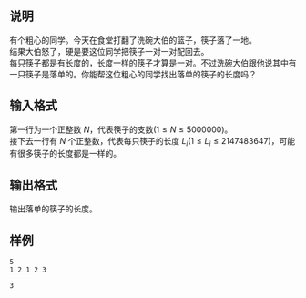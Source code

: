 <h2>说明</h2>

有个粗心的同学。今天在食堂打翻了洗碗大伯的篮子，筷子落了一地。<br />
结果大伯怒了，硬是要这位同学把筷子一对一对配回去。<br />
每只筷子都是有长度的，长度一样的筷子才算是一对。不过洗碗大伯跟他说其中有一只筷子是落单的。你能帮这位粗心的同学找出落单的筷子的长度吗？
<h2>输入格式</h2>

第一行为一个正整数 $N$，代表筷子的支数($1≤N≤5000000$)。<br>接下去一行有 $N$ 个正整数，代表每只筷子的长度 $L_i$($1≤L_i≤2147483647$)，可能有很多筷子的长度都是一样的。

<h2>输出格式</h2>

输出落单的筷子的长度。

<h2>样例</h2>
<pre><code class="language-input1">5
1 2 1 2 3</code></pre><pre><code class="language-output1">3</code></pre>
